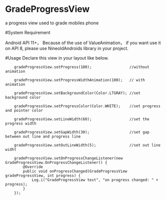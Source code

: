 # GradeProgressView
a progress view used to grade mobiles phone



#System Requirement

Android API 11+， Because of the use of ValueAnimation， if you want use it on API 8, please use NineoldAndroids library in your project.

#Usage
Declare this view in your layout like below.
        
        gradeProgressView.setProgress(100);                 //without animation
        
        gradeProgressView.setProgressWidthAnimation(100);   // with animation
        
        gradeProgressView.setBackgroundColor(Color.LTGRAY); //set background color
        
        gradeProgressView.setProgressColor(Color.WHITE);    //set progress and pointer color
        
        gradeProgressView.setLineWidth(60);                 //set the progress width
        
        gradeProgressView.setGapWidth(30);                  //set gap between out line and progress line
        
        gradeProgressView.setOutLineWidth(5);               //set out line widht
        
        gradeProgressView.setOnProgressChangeListener(new GradeProgressView.OnProgressChangeListener() {
            @Override
            public void onProgressChanged(GradeProgressView gradeProgressView, int progress) {
                Log.i("GradeProgressView test", "on progress changed: " + progress);
            }
        });
        
